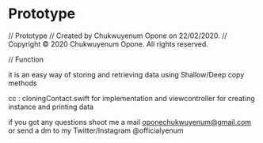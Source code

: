 # Prototype

//  Prototype
//  Created by Chukwuyenum Opone on 22/02/2020.
//  Copyright © 2020 Chukwuyenum Opone. All rights reserved.


// Function

it is an easy way of storing and retrieving data using Shallow/Deep copy methods 

cc : cloningContact.swift for implementation and viewcontroller for creating instance and printing data 

if you got any questions shoot me a mail oponechukwuyenum@gmail.com or send a dm to my Twitter/Instagram @officialyenum
